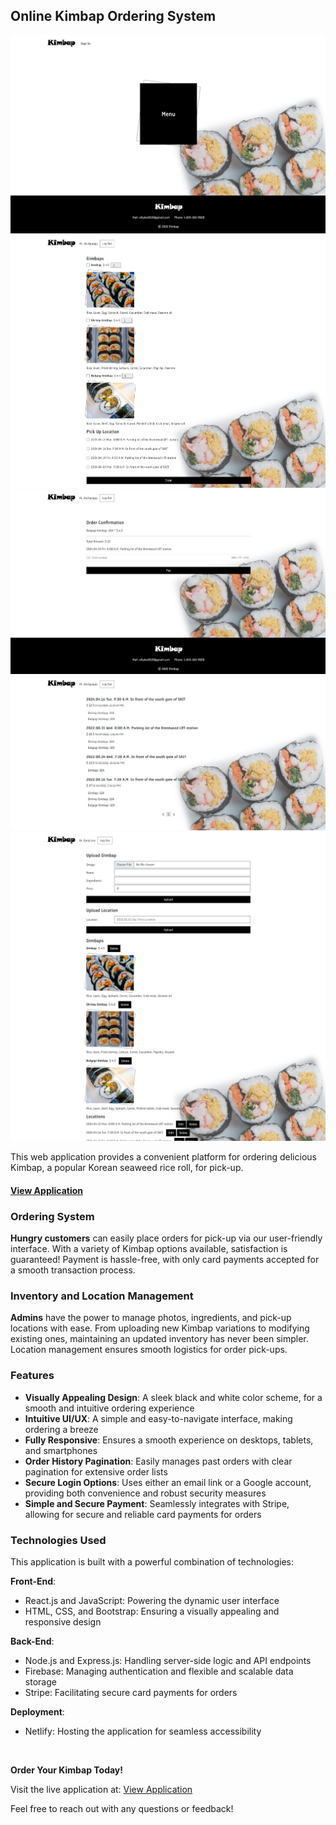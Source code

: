 ## Online Kimbap Ordering System

![main page](/images/main_page.png)
![order page](/images/menu_page.png)
![order page](/images/payment_page.png)
![history page](/images/history_page.png)
![management page](/images/management_page.png)

This web application provides a convenient platform for ordering delicious Kimbap, a popular Korean seaweed rice roll, for pick-up.

#### [View Application](https://elly-kimbap.netlify.app/)

### Ordering System

**Hungry customers** can easily place orders for pick-up via our user-friendly interface. With a variety of Kimbap options available, satisfaction is guaranteed! Payment is hassle-free, with only card payments accepted for a smooth transaction process.

### Inventory and Location Management

**Admins** have the power to manage photos, ingredients, and pick-up locations with ease. From uploading new Kimbap variations to modifying existing ones, maintaining an updated inventory has never been simpler. Location management ensures smooth logistics for order pick-ups.

### Features

- **Visually Appealing Design**: A sleek black and white color scheme, for a smooth and intuitive ordering experience
- **Intuitive UI/UX**: A simple and easy-to-navigate interface, making ordering a breeze
- **Fully Responsive**: Ensures a smooth experience on desktops, tablets, and smartphones
- **Order History Pagination**: Easily manages past orders with clear pagination for extensive order lists
- **Secure Login Options**: Uses either an email link or a Google account, providing both convenience and robust security measures
- **Simple and Secure Payment**: Seamlessly integrates with Stripe, allowing for secure and reliable card payments for orders

### Technologies Used

This application is built with a powerful combination of technologies:

**Front-End**:

- React.js and JavaScript: Powering the dynamic user interface
- HTML, CSS, and Bootstrap: Ensuring a visually appealing and responsive design

**Back-End**:

- Node.js and Express.js: Handling server-side logic and API endpoints
- Firebase: Managing authentication and flexible and scalable data storage
- Stripe: Facilitating secure card payments for orders

**Deployment**:

- Netlify: Hosting the application for seamless accessibility

<br />

**Order Your Kimbap Today!**

Visit the live application at: [View Application](https://elly-kimbap.netlify.app/)

Feel free to reach out with any questions or feedback!
